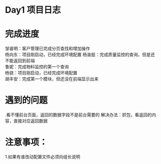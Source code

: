 

# Day1 项目日志

# 完成进度
邹睿明：客户管理已完成分页查找和增加操作  
杨向东：项目刚启动，已经完成环境配置 
杨渝挺：完成质量监控的查询，但是还不能返回到前端  
鲁妮：完成物料监控的第一个查询  
杨骁：项目刚启动，已经完成环境配置  
胡丰安：完成第一个模块，但还没在前端显示出来  

# 遇到的问题  
.看不懂前台页面，返回的数据字段不是前台需要的 解决办法：抓包，看返回的内容，直接对应返回数据


# 注意事项： 
1.如果有谁改动配置文件必须向组长说明
